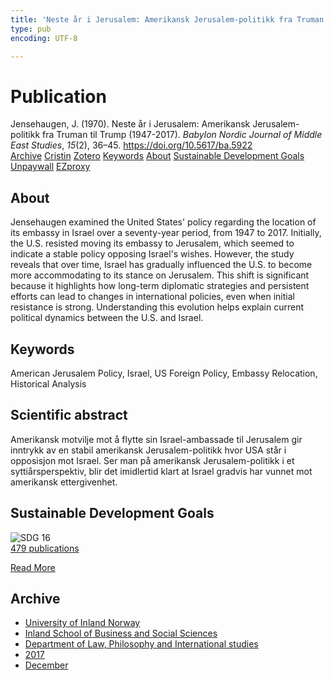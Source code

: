 ```yaml
---
title: 'Neste år i Jerusalem: Amerikansk Jerusalem-politikk fra Truman til Trump (1947-2017)'
type: pub
encoding: UTF-8

---
```

<h1>Publication</h1>
<article id="csl-bib-container-QQGZHHUC" class="csl-bib-container">
  <div class="csl-bib-body"> <div class="csl-entry">Jensehaugen, J. (1970). Neste år i Jerusalem: Amerikansk Jerusalem-politikk fra Truman til Trump (1947-2017). <i>Babylon Nordic Journal of Middle East Studies</i>, <i>15</i>(2), 36–45. <a href="https://doi.org/10.5617/ba.5922">https://doi.org/10.5617/ba.5922</a></div> </div>
  <div class="csl-bib-buttons">
    <a href="#taxonomy-article-QQGZHHUC" alt="archive" class="csl-bib-button">Archive</a>
    <a href="https://app.cristin.no/results/show.jsf?id=1532764" alt="Cristin" class="csl-bib-button">Cristin</a>
    <a href="http://zotero.org/groups/5881554/items/QQGZHHUC" alt="Zotero" class="csl-bib-button">Zotero</a>
    <a href="#keywords-article-QQGZHHUC" alt="keywords" class="csl-bib-button">Keywords</a>
    <a href="#about-article-QQGZHHUC" alt="about_pub" class="csl-bib-button">About</a>
    <a href="#sdg-article-QQGZHHUC" alt="sdg" class="csl-bib-button">Sustainable Development Goals</a>
    <a href="https://journals.uio.no/babylon/article/download/5922/5063" alt="Unpaywall" class="csl-bib-button">Unpaywall</a>
    <a href="https://journals.uio.no/babylon/article/download/5922/5063" alt="EZproxy" class="csl-bib-button">EZproxy</a>
  </div>
  <div id="csl-bib-meta-container-QQGZHHUC"></div>
</article>
<div id="csl-bib-meta-QQGZHHUC" class="csl-bib-meta">
  <article id="about-article-QQGZHHUC" class="about_pub-article">
    <h1>About</h1>
    Jensehaugen examined the United States' policy regarding the location of its embassy in Israel over a seventy-year period, from 1947 to 2017. Initially, the U.S. resisted moving its embassy to Jerusalem, which seemed to indicate a stable policy opposing Israel's wishes. However, the study reveals that over time, Israel has gradually influenced the U.S. to become more accommodating to its stance on Jerusalem. This shift is significant because it highlights how long-term diplomatic strategies and persistent efforts can lead to changes in international policies, even when initial resistance is strong. Understanding this evolution helps explain current political dynamics between the U.S. and Israel.
  </article>
  <article id="keywords-article-QQGZHHUC" class="keywords-article">
    <h1>Keywords</h1>
    American Jerusalem Policy, Israel, US Foreign Policy, Embassy Relocation, Historical Analysis
  </article>
  <article id="abstract-article-QQGZHHUC" class="abstract-article">
    <h1>Scientific abstract</h1>
    Amerikansk motvilje mot å flytte sin Israel-ambassade til Jerusalem gir inntrykk av en stabil amerikansk Jerusalem-politikk hvor USA står i opposisjon mot Israel. Ser man på amerikansk Jerusalem-politikk i et syttiårsperspektiv, blir det imidlertid klart at Israel gradvis har vunnet mot amerikansk ettergivenhet.
  </article>
  <article id="sdg-article-QQGZHHUC" class="sdg-article">
    <h1>Sustainable Development Goals</h1>
    <div class="sdg-container"><div id="sdg16" class="sdg">
        <img src="{{< params subfolder >}}images/sdg/sdg16_en.png" class="image" alt="SDG 16">
        <div class="sdg-overlay">
          <a href="{{< params subfolder >}}en/archive/?sdg=16#archive" class="sdg-publication-count"><span>479</span> publications</a>
          <p><a href="https://sdgs.un.org/goals/goal16" class="sdg-read-more">Read More</a></p>
        </div>
      </div></div>
  </article>
  <article id="taxonomy-article-QQGZHHUC" class="taxonomy-article">
    <h1>Archive</h1>
    <ul>
      <li><a href="{{< params subfolder >}}en/archive/?key=3DCRN523">University of Inland Norway</a></li>
      <li><a href="{{< params subfolder >}}en/archive/?key=DU8Q9LN9">Inland School of Business and Social Sciences</a></li>
      <li><a href="{{< params subfolder >}}en/archive/?key=ITYAG68H">Department of Law, Philosophy and International studies</a></li>
      <li><a href="{{< params subfolder >}}en/archive/?key=XDLKZVSJ">2017</a></li>
      <li><a href="{{< params subfolder >}}en/archive/?key=CG69L2HJ">December</a></li>
    </ul>
  </article>
</div>
